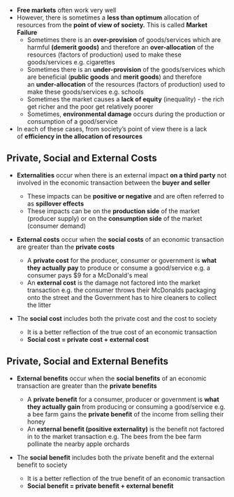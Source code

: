 - **Free markets** often work very well 
- However, there is sometimes a **less than optimum** allocation of resources from the **point of view of society.** This is called **Market Failure**
    - Sometimes there is an **over-provision** of goods/services which are harmful **(demerit goods)** and therefore an **over-allocation** of the resources (factors of production) used to make these goods/services e.g. cigarettes 
    - Sometimes there is an **under-provision** of the goods/services which are beneficial (**public goods** and **merit goods**) and therefore an **under-allocation** of the resources (factors of production) used to make these goods/services e.g. schools
    - Sometimes the market causes a **lack of equity** (inequality) - the rich get richer and the poor get relatively poorer
    - Sometimes, **environmental damage** occurs during the production or consumption of a good/service  
- In each of these cases, from society’s point of view there is a lack of **efficiency in the allocation of resources**

## Private, Social and External Costs
- **Externalities** occur when there is an external impact **on a third party** not involved in the economic transaction between the **buyer and seller**
    - These impacts can be **positive or negative** and are often referred to as **spillover effects**
    - These impacts can be on the **production side** of the market (producer supply) or on the **consumption side** of the market (consumer demand)

- **External costs** occur when the **social costs** of an economic transaction are greater than the **private costs**
    - A **private cost** for the producer, consumer or government is **what they actually pay** to produce or consume a good/service e.g. a consumer pays $9 for a McDonald's meal
    - An **external cost** is the damage not factored into the market transaction e.g. the consumer throws their McDonalds packaging onto the street and the Government has to hire cleaners to collect the litter

- The **social cost** includes both the private cost and the cost to society
    - It is a better reflection of the true cost of an economic transaction
    - **Social cost = private cost + external cost** 
        

## Private, Social and External Benefits
- **External benefits** occur when the **social benefits** of an economic transaction are greater than the **private benefits**
    - A **private benefit** for a consumer, producer or government is **what they actually gain** from producing or consuming a good/service e.g. a bee farm gains the **private benefit** of the income from selling their honey
    - An **external benefit (positive externality)** is the benefit not factored in to the market transaction e.g. The bees from the bee farm pollinate the nearby apple orchards 
        
- The **social benefit** includes both the private benefit and the external benefit to society
    - It is a better reflection of the true benefit of an economic transaction
    - **Social benefit = private benefit + external benefit**